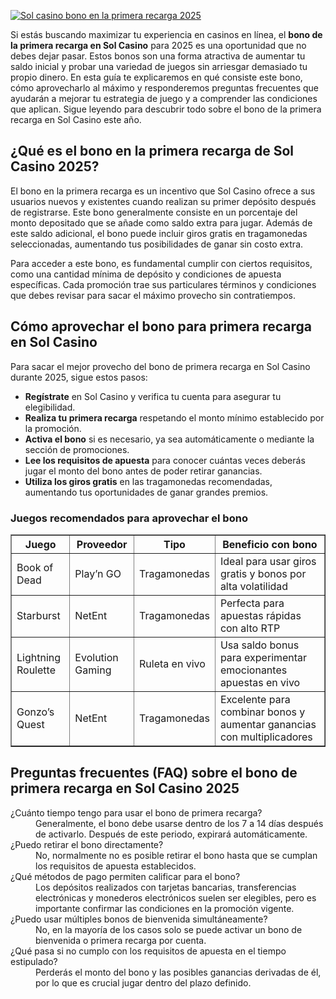 [![Sol casino bono en la primera recarga 2025](https://123-caf.pages.dev/gitsignup.png)](https://vrmoo.ru/Bt82HjjY)

<p>Si estás buscando maximizar tu experiencia en casinos en línea, el <strong>bono de la primera recarga en Sol Casino</strong> para 2025 es una oportunidad que no debes dejar pasar. Estos bonos son una forma atractiva de aumentar tu saldo inicial y probar una variedad de juegos sin arriesgar demasiado tu propio dinero. En esta guía te explicaremos en qué consiste este bono, cómo aprovecharlo al máximo y responderemos preguntas frecuentes que ayudarán a mejorar tu estrategia de juego y a comprender las condiciones que aplican. Sigue leyendo para descubrir todo sobre el bono de la primera recarga en Sol Casino este año.</p>  <h2>¿Qué es el bono en la primera recarga de Sol Casino 2025?</h2> <p>El bono en la primera recarga es un incentivo que Sol Casino ofrece a sus usuarios nuevos y existentes cuando realizan su primer depósito después de registrarse. Este bono generalmente consiste en un porcentaje del monto depositado que se añade como saldo extra para jugar. Además de este saldo adicional, el bono puede incluir giros gratis en tragamonedas seleccionadas, aumentando tus posibilidades de ganar sin costo extra.</p> <p>Para acceder a este bono, es fundamental cumplir con ciertos requisitos, como una cantidad mínima de depósito y condiciones de apuesta específicas. Cada promoción trae sus particulares términos y condiciones que debes revisar para sacar el máximo provecho sin contratiempos.</p>  <h2>Cómo aprovechar el bono para primera recarga en Sol Casino</h2> <p>Para sacar el mejor provecho del bono de primera recarga en Sol Casino durante 2025, sigue estos pasos:</p> <ul>   <li><strong>Regístrate</strong> en Sol Casino y verifica tu cuenta para asegurar tu elegibilidad.</li>   <li><strong>Realiza tu primera recarga</strong> respetando el monto mínimo establecido por la promoción.</li>   <li><strong>Activa el bono</strong> si es necesario, ya sea automáticamente o mediante la sección de promociones.</li>   <li><strong>Lee los requisitos de apuesta</strong> para conocer cuántas veces deberás jugar el monto del bono antes de poder retirar ganancias.</li>   <li><strong>Utiliza los giros gratis</strong> en las tragamonedas recomendadas, aumentando tus oportunidades de ganar grandes premios.</li> </ul>  <h3>Juegos recomendados para aprovechar el bono</h3> <table border="1" cellpadding="5" cellspacing="0">   <thead>     <tr>       <th>Juego</th>       <th>Proveedor</th>       <th>Tipo</th>       <th>Beneficio con bono</th>     </tr>   </thead>   <tbody>     <tr>       <td>Book of Dead</td>       <td>Play’n GO</td>       <td>Tragamonedas</td>       <td>Ideal para usar giros gratis y bonos por alta volatilidad</td>     </tr>     <tr>       <td>Starburst</td>       <td>NetEnt</td>       <td>Tragamonedas</td>       <td>Perfecta para apuestas rápidas con alto RTP</td>     </tr>     <tr>       <td>Lightning Roulette</td>       <td>Evolution Gaming</td>       <td>Ruleta en vivo</td>       <td>Usa saldo bonus para experimentar emocionantes apuestas en vivo</td>     </tr>     <tr>       <td>Gonzo’s Quest</td>       <td>NetEnt</td>       <td>Tragamonedas</td>       <td>Excelente para combinar bonos y aumentar ganancias con multiplicadores</td>     </tr>   </tbody> </table>  <h2>Preguntas frecuentes (FAQ) sobre el bono de primera recarga en Sol Casino 2025</h2> <dl>   <dt>¿Cuánto tiempo tengo para usar el bono de primera recarga?</dt>   <dd>Generalmente, el bono debe usarse dentro de los 7 a 14 días después de activarlo. Después de este periodo, expirará automáticamente.</dd>    <dt>¿Puedo retirar el bono directamente?</dt>   <dd>No, normalmente no es posible retirar el bono hasta que se cumplan los requisitos de apuesta establecidos.</dd>    <dt>¿Qué métodos de pago permiten calificar para el bono?</dt>   <dd>Los depósitos realizados con tarjetas bancarias, transferencias electrónicas y monederos electrónicos suelen ser elegibles, pero es importante confirmar las condiciones en la promoción vigente.</dd>    <dt>¿Puedo usar múltiples bonos de bienvenida simultáneamente?</dt>   <dd>No, en la mayoría de los casos solo se puede activar un bono de bienvenida o primera recarga por cuenta.</dd>    <dt>¿Qué pasa si no cumplo con los requisitos de apuesta en el tiempo estipulado?</dt>   <dd>Perderás el monto del bono y las posibles ganancias derivadas de él, por lo que es crucial jugar dentro del plazo definido.</dd> </dl>